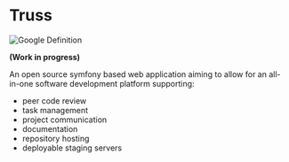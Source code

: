 # Truss

![Google Definition](https://imgur.com/yy3vKR5.png)

**(Work in progress)**

An open source symfony based web application aiming to allow for an all-in-one software development platform supporting:

- peer code review
- task management
- project communication
- documentation
- repository hosting
- deployable staging servers
